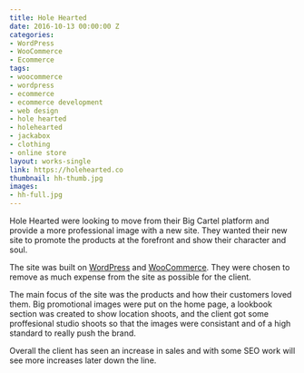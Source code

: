 ```yaml
---
title: Hole Hearted
date: 2016-10-13 00:00:00 Z
categories:
- WordPress
- WooCommerce
- Ecommerce
tags:
- woocommerce
- wordpress
- ecommerce
- ecommerce development
- web design
- hole hearted
- holehearted
- jackabox
- clothing
- online store
layout: works-single
link: https://holehearted.co
thumbnail: hh-thumb.jpg
images:
- hh-full.jpg
---
```


Hole Hearted were looking to move from their Big Cartel platform and provide a more professional image with a new site. They wanted their new site to promote the products at the forefront and show their character and soul. 

The site was built on [WordPress](http://wordpress.org) and [WooCommerce](http://woocommerce.com). They were chosen to remove as much expense from the site as possible for the client. 

The main focus of the site was the products and how their customers loved them. Big promotional images were put on the home page, a lookbook section was created to show location shoots, and the client got some proffesional studio shoots so that the images were consistant and of a high standard to really push the brand.

Overall the client has seen an increase in sales and with some SEO work will see more increases later down the line.